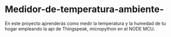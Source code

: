 # Medidor-de-temperatura-ambiente-
En este proyecto aprenderás como medir la temperatura y la humedad de tu hogar empleando la api de Thingspeak, micropython en el NODE MCU.

